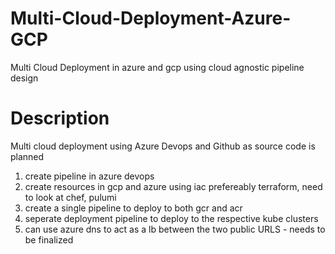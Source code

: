 # Multi-Cloud-Deployment-Azure-GCP
Multi Cloud Deployment in azure and gcp using cloud agnostic pipeline design
# Description
Multi cloud deployment using Azure Devops and Github as source code is planned

1. create pipeline in azure devops
2. create resources in gcp and azure using iac prefereably terraform, need to look at chef, pulumi
3. create a single pipeline to deploy to both gcr and acr
4. seperate deployment pipeline to deploy to the respective kube clusters
5. can use azure dns to act as a lb between the two public URLS -  needs to be finalized

